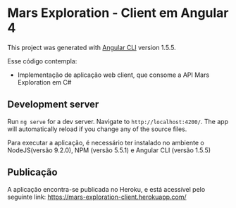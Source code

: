 # Mars Exploration - Client em Angular 4

This project was generated with [Angular CLI](https://github.com/angular/angular-cli) version 1.5.5.

Esse código contempla:

* Implementação de aplicação web client, que consome a API Mars Exploration em C#

## Development server

Run `ng serve` for a dev server. Navigate to `http://localhost:4200/`. The app will automatically reload if you change any of the source files.

Para executar a aplicação, é necessário ter instalado no ambiente o NodeJS(versão 9.2.0), NPM (versão 5.5.1) e Angular CLI (versão 1.5.5)

## Publicação

A aplicação encontra-se publicada no Heroku, e está acessível pelo seguinte link: https://mars-exploration-client.herokuapp.com/